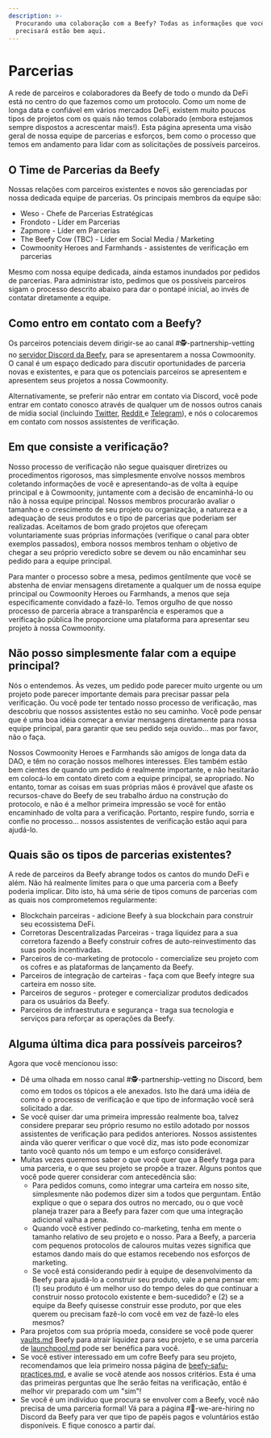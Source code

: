 ```yaml
---
description: >-
  Procurando uma colaboração com a Beefy? Todas as informações que você
  precisará estão bem aqui.
---
```


# Parcerias

A rede de parceiros e colaboradores da Beefy de todo o mundo da DeFi está no centro do que fazemos como um protocolo. Como um nome de longa data e confiável em vários mercados DeFi, existem muito poucos tipos de projetos com os quais não temos colaborado (embora estejamos sempre dispostos a acrescentar mais!). Esta página apresenta uma visão geral de nossa equipe de parcerias e esforços, bem como o processo que temos em andamento para lidar com as solicitações de possíveis parceiros.

## O Time de Parcerias da Beefy

Nossas relações com parceiros existentes e novos são gerenciadas por nossa dedicada equipe de parcerias. Os principais membros da equipe são:

* Weso - Chefe de Parcerias Estratégicas
* Frondoto - Líder em Parcerias
* Zapmore - Líder em Parcerias
* The Beefy Cow (TBC) - Líder em Social Media / Marketing
* Cowmoonity Heroes and Farmhands - assistentes de verificação em parcerias

Mesmo com nossa equipe dedicada, ainda estamos inundados por pedidos de parcerias. Para administrar isto, pedimos que os possíveis parceiros sigam o processo descrito abaixo para dar o pontapé inicial, ao invés de contatar diretamente a equipe.

## Como entro em contato com a Beefy?

Os parceiros potenciais devem dirigir-se ao canal #🕵-partnership-vetting no [servidor Discord da Beefy](https://discord.gg/yq8wfHd), para se apresentarem a nossa Cowmoonity. O canal é um espaço dedicado para discutir oportunidades de parceria novas e existentes, e para que os potenciais parceiros se apresentem e apresentem seus projetos a nossa Cowmoonity.

Alternativamente, se preferir não entrar em contato via Discord, você pode entrar em contato conosco através de qualquer um de nossos outros canais de mídia social (incluindo [Twitter](https://twitter.com/beefyfinance), [Reddit ](https://www.reddit.com/r/Beefy/)e [Telegram](https://t.me/beefyfinance)), e nós o colocaremos em contato com nossos assistentes de verificação.

## Em que consiste a verificação?

Nosso processo de verificação não segue quaisquer diretrizes ou procedimentos rigorosos, mas simplesmente envolve nossos membros coletando informações de você e apresentando-as de volta à equipe principal e à Cowmoonity, juntamente com a decisão de encaminhá-lo ou não à nossa equipe principal. Nossos membros procurarão avaliar o tamanho e o crescimento de seu projeto ou organização, a natureza e a adequação de seus produtos e o tipo de parcerias que poderiam ser realizadas. Aceitamos de bom grado projetos que ofereçam voluntariamente suas próprias informações (verifique o canal para obter exemplos passados), embora nossos membros tenham o objetivo de chegar a seu próprio veredicto sobre se devem ou não encaminhar seu pedido para a equipe principal.

Para manter o processo sobre a mesa, pedimos gentilmente que você se abstenha de enviar mensagens diretamente a qualquer um de nossa equipe principal ou Cowmoonity Heroes ou Farmhands, a menos que seja especificamente convidado a fazê-lo. Temos orgulho de que nosso processo de parceria abrace a transparência e esperamos que a verificação pública lhe proporcione uma plataforma para apresentar seu projeto à nossa Cowmoonity.

## Não posso simplesmente falar com a equipe principal?

Nós o entendemos. Às vezes, um pedido pode parecer muito urgente ou um projeto pode parecer importante demais para precisar passar pela verificação. Ou você pode ter tentado nosso processo de verificação, mas descobriu que nossos assistentes estão no seu caminho. Você pode pensar que é uma boa idéia começar a enviar mensagens diretamente para nossa equipe principal, para garantir que seu pedido seja ouvido... mas por favor, não o faça.

Nossos Cowmoonity Heroes e Farmhands são amigos de longa data da DAO, e têm no coração nossos melhores interesses. Eles também estão bem cientes de quando um pedido é realmente importante, e não hesitarão em colocá-lo em contato direto com a equipe principal, se apropriado. No entanto, tomar as coisas em suas próprias mãos é provável que afaste os recursos-chave do Beefy de seu trabalho árduo na construção do protocolo, e não é a melhor primeira impressão se você for então encaminhado de volta para a verificação. Portanto, respire fundo, sorria e confie no processo... nossos assistentes de verificação estão aqui para ajudá-lo.

## Quais são os tipos de parcerias existentes?

A rede de parceiros da Beefy abrange todos os cantos do mundo DeFi e além. Não há realmente limites para o que uma parceria com a Beefy poderia implicar. Dito isto, há uma série de tipos comuns de parcerias com as quais nos comprometemos regularmente:

* Blockchain parceiras - adicione Beefy à sua blockchain para construir seu ecossistema DeFi.
* Corretoras Descentralizadas Parceiras - traga liquidez para a sua corretora fazendo a Beefy construir cofres de auto-reinvestimento das suas pools incentivadas.
* Parceiros de co-marketing de protocolo - comercialize seu projeto com os cofres e as plataformas de lançamento da Beefy.
* Parceiros de integração de carteiras - faça com que Beefy integre sua carteira em nosso site.
* Parceiros de seguros - proteger e comercializar produtos dedicados para os usuários da Beefy.
* Parceiros de infraestrutura e segurança - traga sua tecnologia e serviços para reforçar as operações da Beefy.

## Alguma última dica para possíveis parceiros?

Agora que você mencionou isso:

* Dê uma olhada em nosso canal #🕵-partnership-vetting no Discord, bem como em todos os tópicos a ele anexados. Isto lhe dará uma idéia de como é o processo de verificação e que tipo de informação você será solicitado a dar.
* Se você quiser dar uma primeira impressão realmente boa, talvez considere preparar seu próprio resumo no estilo adotado por nossos assistentes de verificação para pedidos anteriores. Nossos assistentes ainda vão querer verificar o que você diz, mas isto pode economizar tanto você quanto nós um tempo e um esforço considerável.
* Muitas vezes queremos saber o que você quer que a Beefy traga para uma parceria, e o que seu projeto se propõe a trazer. Alguns pontos que você pode querer considerar com antecedência são:
  * Para pedidos comuns, como integrar uma carteira em nosso site, simplesmente não podemos dizer sim a todos que perguntam. Então explique o que o separa dos outros no mercado, ou o que você planeja trazer para a Beefy para fazer com que uma integração adicional valha a pena.
  * Quando você estiver pedindo co-marketing, tenha em mente o tamanho relativo de seu projeto e o nosso. Para a Beefy, a parceria com pequenos protocolos de calouros muitas vezes significa que estamos dando mais do que estamos recebendo nos esforços de marketing.
  * Se você está considerando pedir à equipe de desenvolvimento da Beefy para ajudá-lo a construir seu produto, vale a pena pensar em: (1) seu produto é um melhor uso do tempo deles do que continuar a construir nosso protocolo existente e bem-sucedido? e (2) se a equipe da Beefy quisesse construir esse produto, por que eles querem ou precisam fazê-lo com você em vez de fazê-lo eles mesmos?
* Para projetos com sua própria moeda, considere se você pode querer [vaults.md](../produtos/vaults.md "mention") Beefy para atrair liquidez para seu projeto, e se uma parceria de [launchpool.md](../produtos/launchpool.md "mention") pode ser benéfica para você.
* Se você estiver interessado em um cofre Beefy para seu projeto, recomendamos que leia primeiro nossa página de [beefy-safu-practices.md](../protocolo-safu/beefy-safu-practices.md "mention"), e avalie se você atende aos nossos critérios. Esta é uma das primeiras perguntas que lhe serão feitas na verificação, então é melhor vir preparado com um "sim"!
* Se você é um indivíduo que procura se envolver com a Beefy, você não precisa de uma parceria formal! Vá para a página #💼-we-are-hiring no Discord da Beefy para ver que tipo de papéis pagos e voluntários estão disponíveis. E fique conosco a partir daí.
